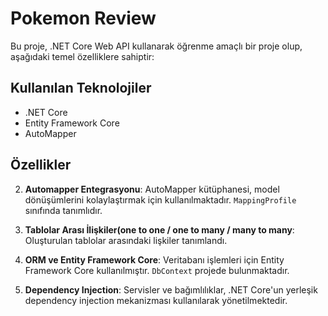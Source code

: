 # Pokemon Review
Bu proje, .NET Core Web API kullanarak öğrenme amaçlı bir proje olup, aşağıdaki temel özelliklere sahiptir:

## Kullanılan Teknolojiler

- .NET Core
- Entity Framework Core
- AutoMapper


## Özellikler

2. **Automapper Entegrasyonu**: AutoMapper kütüphanesi, model dönüşümlerini kolaylaştırmak için kullanılmaktadır. `MappingProfile` sınıfında tanımlıdır.

3. **Tablolar Arası İlişkiler(one to one / one to many / many to many**: Oluşturulan tablolar arasındaki lişkiler tanımlandı.

4. **ORM ve Entity Framework Core**: Veritabanı işlemleri için Entity Framework Core kullanılmıştır. `DbContext`  projede bulunmaktadır.

5. **Dependency Injection**: Servisler ve bağımlılıklar, .NET Core'un yerleşik dependency injection mekanizması kullanılarak yönetilmektedir.


